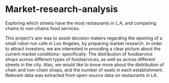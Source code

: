 # Market-research-analysis
Exploring which streets have the most restaurants in L.A, and comparing chains to non-chains food services.

This project's aim was to assist decision makers regarding the opening of a small robot-run cafe in Los Angeles, by preparing market research. In order to attract investors, we are interested in providing a clear picture about the current market conditions- specifically: The distribution of foodservice shops across different types of foodservices, as well as across different streets in the city. Also, we would like to know more about the distribution of chain and non-chain shops, and the number of seats in each establishment. Relevant data was extracted from open-source data on restaurants in LA.
